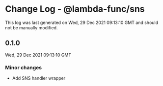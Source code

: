 # Change Log - @lambda-func/sns

This log was last generated on Wed, 29 Dec 2021 09:13:10 GMT and should not be manually modified.

## 0.1.0
Wed, 29 Dec 2021 09:13:10 GMT

### Minor changes

- Add SNS handler wrapper

